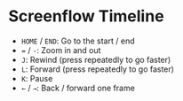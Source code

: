 # Screenflow Timeline

- `HOME` / `END`: Go to the start / end
- `=` / `-`: Zoom in and out
- `J`: Rewind (press repeatedly to go faster)
- `L`: Forward (press repeatedly to go faster)
- `K`: Pause
- `←` / `→`: Back / forward one frame
